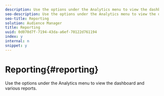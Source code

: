 ```yaml
---
description: Use the options under the Analytics menu to view the dashboard and various reports.
seo-description: Use the options under the Analytics menu to view the dashboard and various reports.
seo-title: Reporting
solution: Audience Manager
title: Reporting
uuid: 0d070d7f-7194-43da-a6ef-70122d761194
index: y
internal: n
snippet: y
---
```


# Reporting{#reporting}

Use the options under the Analytics menu to view the dashboard and various reports.

